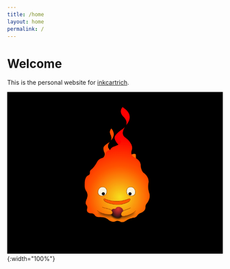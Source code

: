 ```yaml
---
title: /home
layout: home
permalink: /
---
```


# Welcome

This is the personal website for [inkcartrich](https://github.com/inkcartrich). 


![Animation by Akash Jha (https://dribbble.com/imindividual)](assets/calcifer.gif){:width="100%"}
